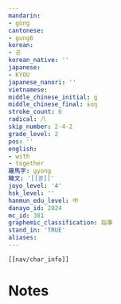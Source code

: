 ```yaml
---
mandarin:
- gòng
cantonese:
- gung6
korean:
- 공
korean_native: ''
japanese:
- KYOU
japanese_nanori: ''
vietnamese:
middle_chinese_initial: g
middle_chinese_final: ɨoŋ
stroke_count: 6
radical: 八
skip_number: 2-4-2
grade_level: 2
pos: ''
english:
- with
- together
羅馬字: gyong
韓文: '[[굥]]'
joyo_level: '4'
hsk_level: ''
hanmun_edu_level: 中
danayo_id: 2024
mc_id: 381
graphemic_classification: 指事
stand_in: 'TRUE'
aliases:
---
```

```meta-bind-embed
[[nav/char_info]]
```

# Notes
